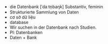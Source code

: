 - die Datenbank [ˈdaːtn̩baŋk] Substantiv, feminin  
- Strukturierte Sammlung von Daten  
- cơ sở dữ liệu  
- database  
- Wir suchen in der Datenbank nach Studien.  
- Pl: Datenbanken  
- Daten + Bank